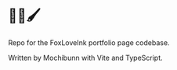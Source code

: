 # 🦊🤍🖌️

Repo for the FoxLoveInk portfolio page codebase.

Written by Mochibunn with Vite and TypeScript.